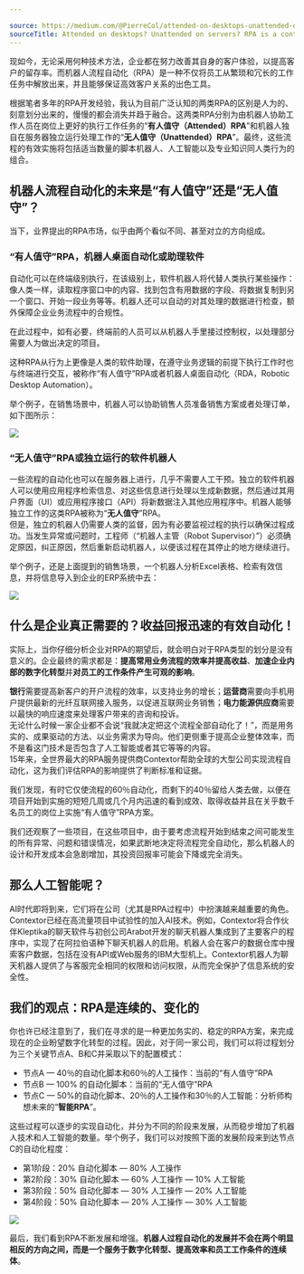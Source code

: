```yaml
---

source: https://medium.com/@PierreCol/attended-on-desktops-unattended-on-servers-rpa-is-a-continuum-42b2b5a0afd2
sourceTitle: Attended on desktops? Unattended on servers? RPA is a continuum!
---
```


现如今，无论采用何种技术方法，企业都在努力改善其自身的客户体验，以提高客户的留存率。而机器人流程自动化（RPA）是一种不仅将员工从繁琐和冗长的工作任务中解放出来，并且能够保证高效客户关系的出色工具。   

根据笔者多年的RPA开发经验，我认为目前广泛认知的两类RPA的区别是人为的、刻意划分出来的，慢慢的都会消失并趋于融合。这两类RPA分别为由机器人协助工作人员在岗位上更好的执行工作任务的“**有人值守（Attended）RPA**”和机器人独自在服务器独立运行处理工作的“**无人值守（Unattended）RPA**”。最终，这些流程的有效实施将包括适当数量的脚本机器人、人工智能以及专业知识同人类行为的组合。

## 机器人流程自动化的未来是“有人值守”还是“无人值守”？ 

当下，业界提出的RPA市场，似乎由两个看似不同、甚至对立的方向组成。  
### “有人值守”RPA，机器人桌面自动化或助理软件  

自动化可以在终端级别执行，在该级别上，软件机器人将代替人类执行某些操作：像人类一样，读取程序窗口中的内容、找到包含有用数据的字段、将数据复制到另一个窗口、开始一段业务等等。机器人还可以自动的对其处理的数据进行检查，额外保障企业业务流程中的合规性。

在此过程中，如有必要，终端前的人员可以从机器人手里接过控制权，以处理部分需要人为做出决定的项目。

这种RPA从行为上更像是人类的软件助理，在遵守业务逻辑的前提下执行工作时也与终端进行交互，被称作“有人值守”RPA或者机器人桌面自动化（RDA，Robotic Desktop Automation）。  

举个例子，在销售场景中，机器人可以协助销售人员准备销售方案或者处理订单，如下图所示：  

![](https://evernotepic-1253152250.cos.ap-shanghai.myqcloud.com//Attended_RPA.png)    

### “无人值守”RPA或独立运行的软件机器人

一些流程的自动化也可以在服务器上进行，几乎不需要人工干预。独立的软件机器人可以使用应用程序检索信息、对这些信息进行处理以生成新数据，然后通过其用户界面（UI）或应用程序接口（API）将新数据注入其他应用程序中。机器人能够独立工作的这类RPA被称为“**无人值守**”RPA。  
但是，独立的机器人仍需要人类的监督，因为有必要监视过程的执行以确保过程成功。当发生异常或问题时，工程师（“机器人主管（Robot Supervisor）”）必须确定原因，纠正原因，然后重新启动机器人，以便该过程在其停止的地方继续进行。

举个例子，还是上面提到的销售场景，一个机器人分析Excel表格、检索有效信息，并将信息导入到企业的ERP系统中去：  

![](https://evernotepic-1253152250.cos.ap-shanghai.myqcloud.com//Unattended_RPA.png)  

## 什么是企业真正需要的？收益回报迅速的有效自动化！
实际上，当你仔细分析企业对RPA的期望后，就会明白对于RPA类型的划分是没有意义的。企业最终的需求都是：**提高常用业务流程的效率并提高收益**、**加速企业内部的数字化转型**并**对员工的工作条件产生可观的影响**。  

**银行**需要提高新客户的开户流程的效率，以支持业务的增长；**运营商**需要向手机用户提供最新的光纤互联网接入服务，以促进互联网业务销售；**电力能源供应商**需要以最快的响应速度来处理客户带来的咨询和投诉。  
无论什么时候一家企业都不会说“我就决定把这个流程全部自动化了！”，而是用务实的、成果驱动的方法、以业务需求为导向。他们更侧重于提高企业整体效率，而不是看这门技术是否包含了人工智能或者其它等等的内容。  
15年来，全世界最大的RPA服务提供商Contextor帮助全球的大型公司实现流程自动化，这为我们评估RPA的影响提供了判断标准和证据。  

我们发现，有时它仅使流程的60％自动化，而剩下的40％留给人类去做，以便在项目开始到实施的短短几周或几个月内迅速的看到成效、取得收益并且在关乎数千名员工的岗位上实施“有人值守”RPA方案。  

我们还观察了一些项目，在这些项目中，由于要考虑流程开始到结束之间可能发生的所有异常、问题和错误情况，如果武断地决定将流程完全自动化，那么机器人的设计和开发成本会急剧增加，其投资回报率可能会下降或完全消失。
## 那么人工智能呢？  

AI时代即将到来，它们将在公司（尤其是RPA过程中）中扮演越来越重要的角色。Contextor已经在高流量项目中试验性的加入AI技术。例如，Contextor将合作伙伴Kleptika的聊天软件与初创公司Arabot开发的聊天机器人集成到了主要客户的程序中，实现了在阿拉伯语种下聊天机器人的启用。机器人会在客户的数据仓库中搜索客户数据，包括在没有API或Web服务的IBM大型机上。Contextor机器人为聊天机器人提供了与客服完全相同的权限和访问权限，从而完全保护了信息系统的安全性。

## 我们的观点：RPA是连续的、变化的

你也许已经注意到了，我们在寻求的是一种更加务实的、稳定的RPA方案，来完成现在的企业盼望数字化转型的过程。因此，对于同一家公司，我们可以将过程划分为三个关键节点A、B和C并采取以下的配置模式：

* 节点A — 40％的自动化脚本和60％的人工操作：当前的“有人值守”RPA
* 节点B — 100% 的自动化脚本：当前的“无人值守”RPA
* 节点C — 50%的自动化脚本、20％的人工操作和30％的人工智能：分析师构想未来的“**智能RPA**”。  

这些过程可以逐步的实现自动化，并分为不同的阶段来发展，从而稳步增加了机器人技术和人工智能的数量。举个例子，我们可以对按照下面的发展阶段来到达节点C的自动化程度：  

* 第1阶段：20% 自动化脚本 — 80% 人工操作
* 第2阶段：30% 自动化脚本 — 60% 人工操作 — 10% 人工智能
* 第3阶段：50% 自动化脚本 — 30% 人工操作 — 20% 人工智能
* 第4阶段：50% 自动化脚本 — 20% 人工操作 — 30% 人工智能

![](https://evernotepic-1253152250.cos.ap-shanghai.myqcloud.com//20191107164259.png)

最后，我们看到RPA不断发展和增强。**机器人过程自动化的发展并不会在两个明显相反的方向之间，而是一个服务于数字化转型、提高效率和员工工作条件的连续体**。


